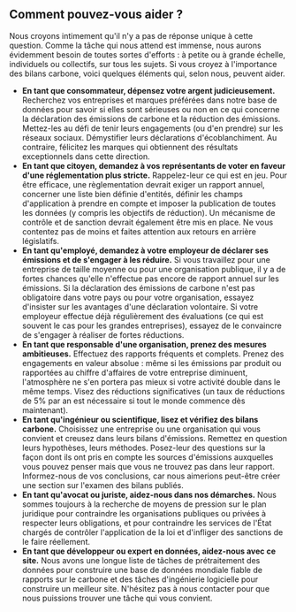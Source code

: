 ## Comment pouvez-vous aider ?

Nous croyons intimement qu'il n'y a pas de réponse unique à cette question. Comme la tâche qui nous attend est immense, nous aurons évidemment besoin de toutes sortes d'efforts : à petite ou à grande échelle, individuels ou collectifs, sur tous les sujets. Si vous croyez à l'importance des bilans carbone, voici quelques éléments qui, selon nous, peuvent aider.

* **En tant que consommateur, dépensez votre argent judicieusement.** Recherchez vos entreprises et marques préférées dans notre base de données pour savoir si elles sont sérieuses ou non en ce qui concerne la déclaration des émissions de carbone et la réduction des émissions. Mettez-les au défi de tenir leurs engagements (ou d'en prendre) sur les réseaux sociaux. Démystifier leurs déclarations d'écoblanchiment. Au contraire, félicitez les marques qui obtiennent des résultats exceptionnels dans cette direction.
* **En tant que citoyen, demandez à vos représentants de voter en faveur d'une réglementation plus stricte.** Rappelez-leur ce qui est en jeu. Pour être efficace, une règlementation devrait exiger un rapport annuel, concerner une liste bien définie d'entités, définir les champs d'application à prendre en compte et imposer la publication de toutes les données (y compris les objectifs de réduction). Un mécanisme de contrôle et de sanction devrait également être mis en place. Ne vous contentez pas de moins et faites attention aux retours en arrière législatifs.
* **En tant qu'employé, demandez à votre employeur de déclarer ses émissions et de s'engager à les réduire.** Si vous travaillez pour une entreprise de taille moyenne ou pour une organisation publique, il y a de fortes chances qu'elle n'effectue pas encore de rapport annuel sur les émissions. Si la déclaration des émissions de carbone n'est pas obligatoire dans votre pays ou pour votre organisation, essayez d'insister sur les avantages d'une déclaration volontaire. Si votre employeur effectue déjà régulièrement des évaluations (ce qui est souvent le cas pour les grandes entreprises), essayez de le convaincre de s'engager à réaliser de fortes réductions.
* **En tant que responsable d'une organisation, prenez des mesures ambitieuses.** Effectuez des rapports fréquents et complets. Prenez des engagements en valeur absolue : même si les émissions par produit ou rapportées au chiffre d'affaires de votre entreprise diminuent, l'atmosphère ne s'en portera pas mieux si votre activité double dans le même temps. Visez des réductions significatives (un taux de réductions de 5% par an est nécessaire si tout le monde commence dès maintenant).
* **En tant qu'ingénieur ou scientifique, lisez et vérifiez des bilans carbone.** Choisissez une entreprise ou une organisation qui vous convient et creusez dans leurs bilans d'émissions. Remettez en question leurs hypothèses, leurs méthodes. Posez-leur des questions sur la façon dont ils ont pris en compte les sources d'émissions auxquelles vous pouvez penser mais que vous ne trouvez pas dans leur rapport. Informez-nous de vos conclusions, car nous aimerions peut-être créer une section sur l'examen des bilans publiés.
* **En tant qu'avocat ou juriste, aidez-nous dans nos démarches.** Nous sommes toujours à la recherche de moyens de pression sur le plan juridique pour contraindre les organisations publiques ou privées à respecter leurs obligations, et pour contraindre les services de l'État chargés de contrôler l'application de la loi et d'infliger des sanctions de le faire réellement.
* **En tant que développeur ou expert en données, aidez-nous avec ce site.** Nous avons une longue liste de tâches de prétraitement des données pour construire une base de données mondiale fiable de rapports sur le carbone et des tâches d'ingénierie logicielle pour construire un meilleur site. N'hésitez pas à nous contacter pour que nous puissions trouver une tâche qui vous convient.
